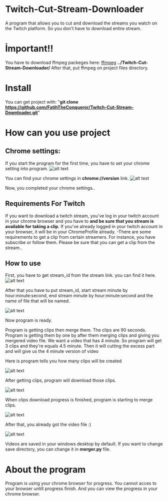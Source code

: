# Twitch-Cut-Stream-Downloader

A program that allows you to cut and download the streams you watch on the Twitch platform. So you don't have to download entire stream.
# İmportant!!
You have to download ffmpeg packeges here: [ffmpeg](https://we.tl/t-AjLlef0iBq) **../Twitch-Cut-Stream-Downloader/**
After that, put ffmpeg on project files directory.

# Install
You can get project with: "**git clone https://github.com/FatihTheConqueror/Twitch-Cut-Stream-Downloader.git**"

# How can you use project

## Chrome settings:
If you start the program for the first time, you have to set your chrome setting into program.
![alt text](https://i.hizliresim.com/rdhr25m.png)

You can find your chrome settings in **chrome://version** link.
![alt text](https://i.hizliresim.com/q1qxivx.png)

Now, you completed your chrome settings..

## Requirements For Twitch
If you want to download a twitch stream, you've log in your twitch account in your chrome browser and you have to **and be sure that you stream is available for taking a clip**. 
If you've already logged in your twitch account in your browser, it will be in your ChromeProfile already.
-There are some requirements to get a clip from certain streamers. For instance, you have subscribe or follow them. Please be sure that you can get a clip from the stream..

## How to use

First, you have to get stream_id from the stream link. you can find it here.
![alt text](https://i.hizliresim.com/osqovhg.png)

After that you have tu put stream_id, start stream minute by hour:minute:second, end stream minute by hour:minute:second and the name of file that will be named.

![alt text](https://i.hizliresim.com/iajvpae.png)

Now program is ready. 

Program is getting clips then merge them. The clips are 90 seconds. Program is getting them by one by after them merging clips and giving you mergered video file.
We want a video that has 4 minute. So program will get 3 clips and they're equals 4.5 minute. Then it will cutting the excess part and will give us the 4 minute version of video


Here is program tells you how many clips will be created

![alt text](https://i.hizliresim.com/sj84957.png)


After getting clips, program will download those clips.

![alt text](https://i.hizliresim.com/gltoijl.png)

When clips download progress is finished, program is starting to merge clips.

![alt text](https://i.hizliresim.com/7vtg3nl.png)

After that, you already got the video file :)

![alt text](https://i.hizliresim.com/ikstuq0.png)

Videos are saved in your windows desktop by default. If you want to change save directory, you can change it in **merger.py** file.

# About the program

Program is using your chrome browser for progress.
You cannot acces to your browser untill progress finish. And you can view the progress in your chrome browser.

